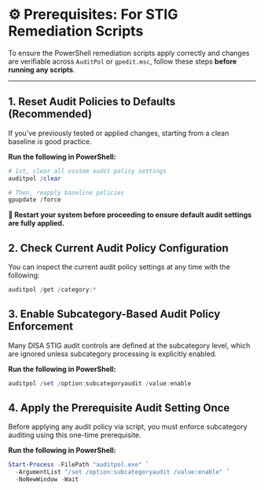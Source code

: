 # ⚙️ Prerequisites: For STIG Remediation Scripts

To ensure the PowerShell remediation scripts apply correctly and changes are verifiable across `AuditPol` or `gpedit.msc`, follow these steps **before running any scripts**.

---

## 1. Reset Audit Policies to Defaults (Recommended)

If you’ve previously tested or applied changes, starting from a clean baseline is good practice.

**Run the following in PowerShell:**
```powershell
# 1st, clear all custom audit policy settings
auditpol /clear

# Then, reapply baseline policies
gpupdate /force
```
**🔁 Restart your system before proceeding to ensure default audit settings are fully applied.**

## 2. Check Current Audit Policy Configuration

You can inspect the current audit policy settings at any time with the following:

```powershell
auditpol /get /category:*
```

## 3. Enable Subcategory-Based Audit Policy Enforcement
Many DISA STIG audit controls are defined at the subcategory level, which are ignored unless subcategory processing is explicitly enabled.

**Run the following in PowerShell:**
```powershell
auditpol /set /option:subcategoryaudit /value:enable
```

## 4. Apply the Prerequisite Audit Setting Once
Before applying any audit policy via script, you must enforce subcategory auditing using this one-time prerequisite.

**Run the following in PowerShell:**
```powershell
Start-Process -FilePath "auditpol.exe" `
  -ArgumentList "/set /option:subcategoryaudit /value:enable" `
  -NoNewWindow -Wait
```
